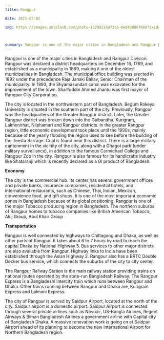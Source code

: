 ```yaml
---
title: Rangpur 

date: 2021-08-02

img: https://images.unsplash.com/photo-1629822097366-0ed4b086f080?ixid=MnwxMjA3fDB8MHxwaG90by1wYWdlfHx8fGVufDB8fHx8&ixlib=rb-1.2.1&auto=format&fit=crop&w=1868&q=80



summary: Rangpur is one of the major cities in Bangladesh and Rangpur Division. Rangpur was declared a district headquarters on December 16, 1769, and established as a municipality in 1869, making it one of the oldest municipalities in Bangladesh. The municipal office building was erected in 1892 under the precedence Raja Janaki Ballav, Senior Chairman of the municipality. In 1890, the Shyamasundari canal was excavated for the improvement of the town. Sharfuddin Ahmed Jhantu was first mayor of Rangpur City Corporation.
---
```


Rangpur is one of the major cities in Bangladesh and Rangpur Division. Rangpur was declared a district headquarters on December 16, 1769, and established as a municipality in 1869, making it one of the oldest municipalities in Bangladesh. The municipal office building was erected in 1892 under the precedence Raja Janaki Ballav, Senior Chairman of the municipality. In 1890, the Shyamasundari canal was excavated for the improvement of the town. Sharfuddin Ahmed Jhantu was first mayor of Rangpur City Corporation.

The city is located in the northwestern part of Bangladesh. Begum Rokeya University is situated in the southern part of the city. Previously, Rangpur was the headquarters of the Greater Rangpur district. Later, the Greater Rangpur district was broken down into the Gaibandha, Kurigram, Lalmonirhat, Nilphamari and Rangpur districts. In the greater Rangpur region, little economic development took place until the 1990s, mainly because of the yearly flooding the region used to see before the building of the Teesta Barrage. Coal is found near this district. There is a large military cantonment in the vicinity of the city, along with a Ghagot park (under military surveillance), in addition to the famous Carmichael College and Rangpur Zoo in the city. Rangpur is also famous for its handicrafts industry like Shataranji which is recently declared as a GI product of Bangladesh.


**Economy**

The city is the commercial hub. Its center has several government offices and private banks, insurance companies, residential hotels, and international restaurants, such as Chinese, Thai, Indian, Mexican, convenience food, and gift shops. It is one of the most important economic zones in Bangladesh because of its global positioning. Rangpur is one of the major Tobacco producing region in Bangladesh. The northern suburbs of Rangpur homes to tobacco companies like British American Tobacco, Akij Group, Abul Khair Group


**Transportation**

Rangpur is well connected by highways to Chittagong and Dhaka, as well as other parts of Rangpur. It takes about 6 to 7 hours by road to reach the capital Dhaka by National Highway 5. Bus services to other major districts are also available from Rangpur. Highway links to India have been established through the Asian Highway 2. Rangpur also has a BRTC Double Decker bus service, which connects the suburbs of the city to city center.


The Rangpur Railway Station is the main railway station providing trains on national routes operated by the state-run Bangladesh Railway. The Rangpur Express is a Bangladeshi Intercity train which runs between Rangpur and Dhaka. Other trains running between Rangpur and Dhaka are, Kurigram Express and Lalmoni Express.

The city of Rangpur is served by Saidpur Airport, located at the north of the city. Saidpur airport is a domestic airport. Saidpur Airport is connected through several private airlines such as Novoair, US-Bangla Airlines, Regent Airways & Biman Bangladesh Airlines a government airline with Capital city of Bangladesh Dhaka. A massive renovation work is going on at Saidpur Airport ahead of its planning to become the new International Airport for Northern Bangladesh region.
